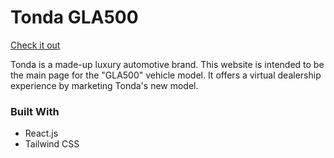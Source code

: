 # Tonda GLA500

[Check it out](https://derronli.github.io/Tonda-GLA500/)

Tonda is a made-up luxury automotive brand. This website is intended to be the main page for the "GLA500" vehicle model. It offers a virtual dealership experience by marketing Tonda's new model. 

### Built With
- React.js
- Tailwind CSS
